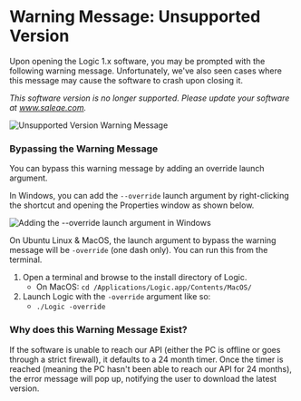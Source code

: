 # Warning Message: Unsupported Version

Upon opening the Logic 1.x software, you may be prompted with the following warning message. Unfortunately, we've also seen cases where this message may cause the software to crash upon closing it.

_This software version is no longer supported. Please update your software at www.saleae.com._

![Unsupported Version Warning Message](../.gitbook/assets/screen-shot-2020-08-03-at-5.35.31-pm.png)

### Bypassing the Warning Message

You can bypass this warning message by adding an override launch argument.

In Windows, you can add the `--override` launch argument by right-clicking the shortcut and opening the Properties window as shown below.

![Adding the --override launch argument in Windows](../.gitbook/assets/screen-shot-2020-07-09-at-2.58.32-pm.png)

On Ubuntu Linux & MacOS, the launch argument to bypass the warning message will be `-override` \(one dash only\). You can run this from the terminal.

1. Open a terminal and browse to the install directory of Logic.
   - On MacOS: `cd /Applications/Logic.app/Contents/MacOS/`
2. Launch Logic with the `-override` argument like so:
   - `./Logic -override`

### Why does this Warning Message Exist?

If the software is unable to reach our API \(either the PC is offline or goes through a strict firewall\), it defaults to a 24 month timer. Once the timer is reached \(meaning the PC hasn't been able to reach our API for 24 months\), the error message will pop up, notifying the user to download the latest version.
